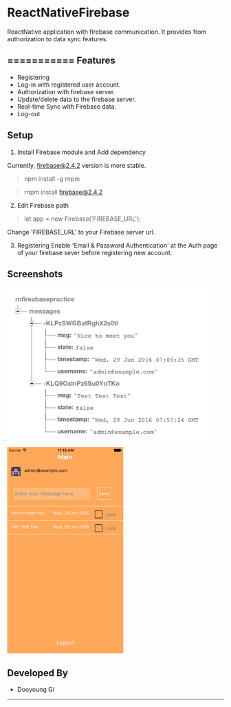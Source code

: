 # ReactNativeFirebase
ReactNative application with firebase communication. It provides from authorization to data sync features.

===========
Features
-----
* Registering
* Log-in with registered user account.
* Authorization with firebase server.
* Update/delete data to the firebase server.
* Real-time Sync with Firebase data.
* Log-out

Setup
-----

1. Install Firebase module and Add dependency
  
  Currently, firebase@2.4.2 version is more stable.

  > npm install -g rnpm

  > rnpm install firebase@2.4.2

2. Edit Firebase path

  > let app = new Firebase('FIREBASE_URL');

  Change 'FIREBASE_URL' to your Firebase server url.

3. Registering
  Enable 'Email & Password Authentication' at the Auth page of your firebase sever before registering new account.

Screenshots
-----

<img src="snapshot/firebase_page.png" alt="alt text" width="480" height="370">

<img src="snapshot/main_page.png" alt="alt text" width="270" height="480">


Developed By
-----
* Dooyoung Gi

***
